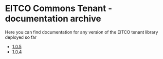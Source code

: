 
# EITCO Commons Tenant - documentation archive

Here you can find documentation for any version of the EITCO tenant library deployed so far

 * [1.0.5](archive/1.0.5)
 * [1.0.4](archive/1.0.4)
